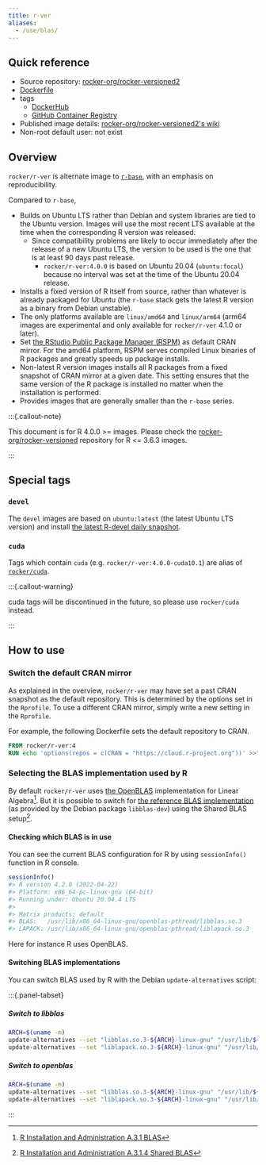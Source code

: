 ```yaml
---
title: r-ver
aliases:
  - /use/blas/
---
```


## Quick reference

- Source repository: [rocker-org/rocker-versioned2](https://github.com/rocker-org/rocker-versioned2)
- [Dockerfile](https://github.com/rocker-org/rocker-versioned2/blob/master/dockerfiles/r-ver_devel.Dockerfile)
- tags
  - [DockerHub](https://hub.docker.com/r/rocker/r-ver/tags)
  - [GitHub Container Registry](https://github.com/rocker-org/rocker-versioned2/pkgs/container/r-ver/versions)
- Published image details: [rocker-org/rocker-versioned2's wiki](https://github.com/rocker-org/rocker-versioned2/wiki)
- Non-root default user: not exist

## Overview

`rocker/r-ver` is alternate image to [`r-base`](https://hub.docker.com/_/r-base),
with an emphasis on reproducibility.

Compared to `r-base`,

- Builds on Ubuntu LTS rather than Debian and system libraries are tied to the Ubuntu version.
  Images will use the most recent LTS available at the time when the corresponding R version was released.
  - Since compatibility problems are likely to occur immediately after the release of a new Ubuntu LTS,
    the version to be used is the one that is at least 90 days past release.
    - `rocker/r-ver:4.0.0` is based on Ubuntu 20.04 (`ubuntu:focal`)
      because no interval was set at the time of the Ubuntu 20.04 release.
- Installs a fixed version of R itself from source, rather than whatever is already packaged for Ubuntu
  (the `r-base` stack gets the latest R version as a binary from Debian unstable).
- The only platforms available are `linux/amd64` and `linux/arm64`
  (arm64 images are experimental and only available for `rocker/r-ver` 4.1.0 or later).
- Set [the RStudio Public Package Manager (RSPM)](https://packagemanager.rstudio.com) as default CRAN mirror.
  For the amd64 platform, RSPM serves compiled Linux binaries of R packages and greatly speeds up package installs.
- Non-latest R version images installs all R packages from a fixed snapshot of CRAN mirror at a given date.
  This setting ensures that the same version of the R package is installed no matter when the installation is performed.
- Provides images that are generally smaller than the `r-base` series.

:::{.callout-note}

This document is for R 4.0.0 >= images.
Please check the [rocker-org/rocker-versioned](https://github.com/rocker-org/rocker-versioned) repository for R <= 3.6.3 images.

:::

## Special tags

### `devel`

The `devel` images are based on `ubuntu:latest` (the latest Ubuntu LTS version) and install [the latest R-devel daily snapshot](https://cloud.r-project.org/src/base-prerelease/).

### `cuda`

Tags which contain `cuda` (e.g. `rocker/r-ver:4.0.0-cuda10.1`) are alias of [`rocker/cuda`](cuda.md).

:::{.callout-warning}

cuda tags will be discontinued in the future, so please use `rocker/cuda` instead.

:::

## How to use

### Switch the default CRAN mirror

As explained in the overview, `rocker/r-ver` may have set a past CRAN snapshot as the default repository.
This is determined by the options set in the `Rprofile`.
To use a different CRAN mirror, simply write a new setting in the `Rprofile`.

For example, the following Dockerfile sets the default repository to CRAN.

```dockerfile
FROM rocker/r-ver:4
RUN echo 'options(repos = c(CRAN = "https://cloud.r-project.org"))' >>"${R_HOME}/etc/Rprofile.site"
```

### Selecting the BLAS implementation used by R

By default `rocker/r-ver` uses [the OpenBLAS](https://www.openblas.net/) implementation for Linear Algebra[^blas].
But it is possible to switch for [the reference BLAS implementation](https://www.netlib.org/blas/)
(as provided by the Debian package `libblas-dev`) using the Shared BLAS setup[^shared-blas].

[^blas]: [R Installation and Administration A.3.1 BLAS](https://cran.r-project.org/doc/manuals/r-release/R-admin.html#BLAS)
[^shared-blas]: [R Installation and Administration A.3.1.4 Shared BLAS](https://cran.r-project.org/doc/manuals/r-release/R-admin.html#Shared-BLAS)

#### Checking which BLAS is in use

You can see the current BLAS configuration for R by using `sessionInfo()` function in R console.

```r
sessionInfo()
#> R version 4.2.0 (2022-04-22)
#> Platform: x86_64-pc-linux-gnu (64-bit)
#> Running under: Ubuntu 20.04.4 LTS
#>
#> Matrix products: default
#> BLAS:   /usr/lib/x86_64-linux-gnu/openblas-pthread/libblas.so.3
#> LAPACK: /usr/lib/x86_64-linux-gnu/openblas-pthread/liblapack.so.3
```

Here for instance R uses OpenBLAS.

#### Switching BLAS implementations

You can switch BLAS used by R with the Debian `update-alternatives` script:

:::{.panel-tabset}

##### Switch to libblas

```bash
ARCH=$(uname -m)
update-alternatives --set "libblas.so.3-${ARCH}-linux-gnu" "/usr/lib/${ARCH}-linux-gnu/blas/libblas.so.3"
update-alternatives --set "liblapack.so.3-${ARCH}-linux-gnu" "/usr/lib/${ARCH}-linux-gnu/lapack/liblapack.so.3"
```

##### Switch to openblas

```bash
ARCH=$(uname -m)
update-alternatives --set "libblas.so.3-${ARCH}-linux-gnu" "/usr/lib/${ARCH}-linux-gnu/openblas-pthread/libblas.so.3"
update-alternatives --set "liblapack.so.3-${ARCH}-linux-gnu" "/usr/lib/${ARCH}-linux-gnu/openblas-pthread/liblapack.so.3"
```

:::
